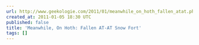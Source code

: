 ```yaml
---
url: http://www.geekologie.com/2011/01/meanwhile_on_hoth_fallen_atat.php
created_at: 2011-01-05 18:30 UTC
published: false
title: 'Meanwhile, On Hoth: Fallen AT-AT Snow Fort'
tags: []
---
```



